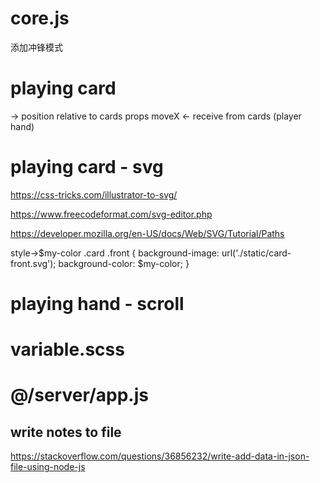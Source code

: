 # core.js
添加冲锋模式

# playing card
-> position relative to cards
props moveX <- receive from cards (player hand)








# playing card - svg
https://css-tricks.com/illustrator-to-svg/

https://www.freecodeformat.com/svg-editor.php

https://developer.mozilla.org/en-US/docs/Web/SVG/Tutorial/Paths

style->$my-color
.card .front {
  background-image: url('./static/card-front.svg');
  background-color: $my-color;
}


# playing hand - scroll

<!-- allow scroll on horitional x [v-vuse-scrollbar:x?]-->
<!-- https://codepen.io/jrvaja/pen/qoLXZb -->
<!-- https://github.com/vuetifyjs/vuetify/issues/3792 -->

# variable.scss


# @/server/app.js
## write notes to file
https://stackoverflow.com/questions/36856232/write-add-data-in-json-file-using-node-js